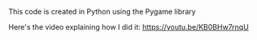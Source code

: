 This code is created in Python using the Pygame library

Here's the video explaining how I did it:	https://youtu.be/KB0BHw7rnqU
